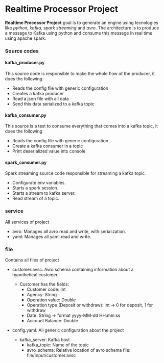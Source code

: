 # Realtime Processor Project
**Realtime Processor Project** goal is to generate an engine using tecnologies like _python_, _kafka_, _spark streaming_ and _avro_. The architecture is to produce a message to Kafka using python and consume this message in real time using apache spark.

### Source codes
#### kafka_producer.py
This source code is responsible to make the whole flow of the producer, it does the following:
* Reads the config file with generic configuration
* Creates a kafka producer
* Read a json file with all data
* Send this data serialized to a kafka topic

#### kafka_consumer.py
This source is a test to consume everything that comes into a kafka topic, it does the following:
* Reads the config file with generic configuration
* Create a kafka consumer in a topic
* Print deserialized value into console.

#### spark_consumer.py
Spark streaming source code responsible for streaming a kafka topic.
* Configurate env variables.
* Starts a spark session.
* Starts a stream to kafka server.
* Read stream of a topic.

### service
All services of project
* avro: Manages all avro read and write, with serialization.
* yaml: Manages all yaml read and write.

### file
Contains all files of project
   * customer.avsc: Avro schema containing information about a hypothetical customer.
      * Customer has the fields:
         * Customer code: Int 
         * Agency: String
         * Operation value: Double 
         * Operation type (Deposit or withdraw): int -> 0 for deposit, 1 for withdraw
         * Date: String -> format yyyy-MM-dd HH:mm:ss
         * Account Balance: Double

   * config.yaml: All generic configuration about the project
      * kafka_server: Kafka host
         * kafka_topic: Name of the topic
         * avro_schema: Relative location of avro schema file: file/input/customer.avsc
